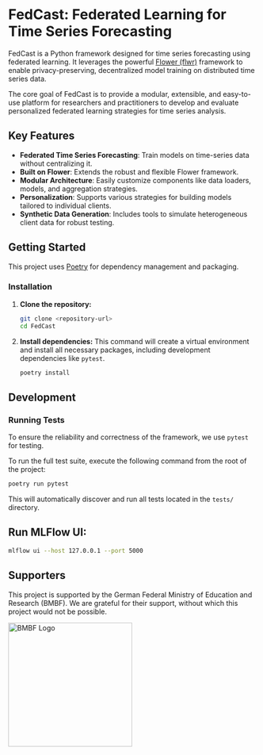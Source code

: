 # FedCast: Federated Learning for Time Series Forecasting

FedCast is a Python framework designed for time series forecasting using federated learning. It leverages the powerful [Flower (flwr)](https://flower.ai/) framework to enable privacy-preserving, decentralized model training on distributed time series data.

The core goal of FedCast is to provide a modular, extensible, and easy-to-use platform for researchers and practitioners to develop and evaluate personalized federated learning strategies for time series analysis.

## Key Features

- **Federated Time Series Forecasting**: Train models on time-series data without centralizing it.
- **Built on Flower**: Extends the robust and flexible Flower framework.
- **Modular Architecture**: Easily customize components like data loaders, models, and aggregation strategies.
- **Personalization**: Supports various strategies for building models tailored to individual clients.
- **Synthetic Data Generation**: Includes tools to simulate heterogeneous client data for robust testing.

## Getting Started

This project uses [Poetry](https://python-poetry.org/) for dependency management and packaging.

### Installation

1.  **Clone the repository:**
    ```bash
    git clone <repository-url>
    cd FedCast
    ```

2.  **Install dependencies:**
    This command will create a virtual environment and install all necessary packages, including development dependencies like `pytest`.
    ```bash
    poetry install
    ```

## Development

### Running Tests

To ensure the reliability and correctness of the framework, we use `pytest` for testing.

To run the full test suite, execute the following command from the root of the project:

```bash
poetry run pytest
```

This will automatically discover and run all tests located in the `tests/` directory.


## Run MLFlow UI:
```bash
mlflow ui --host 127.0.0.1 --port 5000
````


## Supporters

This project is supported by the German Federal Ministry of Education and Research (BMBF). We are grateful for their support, without which this project would not be possible.

<img src="logo-bmbf.svg" alt="BMBF Logo" width="250"/>
